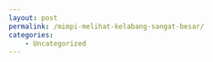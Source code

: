 ```yaml
---
layout: post
permalink: /mimpi-melihat-kelabang-sangat-besar/
categories:
    - Uncategorized
---
```


